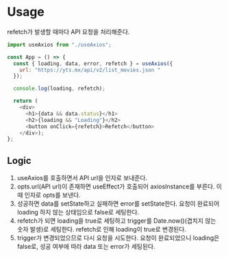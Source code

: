 # Usage
refetch가 발생할 때마다 API 요청을 처리해준다.

```javascript
import useAxios from "./useAxios";

const App = () => {
  const { loading, data, error, refetch } = useAxios({
    url: "https://yts.mx/api/v2/list_movies.json "
  });

  console.log(loading, refetch);

  return (
    <div>
      <h1>{data && data.status}</h1>
      <h2>{loading && "Loading"}</h2>
      <button onClick={refetch}>Refetch</button>
    </div>);
};
```

## Logic
1. useAxios를 호출하면서 API url을 인자로 보내준다.
2. opts.url(API url)이 존재하면 useEffect가 호출되어 axiosInstance를 부른다. 이 때 인자로 opts를 보낸다.
3. 성공하면 data를 setState하고 실패하면 error를 setState한다. 요청이 완료되어 loading 하지 않는 상태임으로 false로 세팅한다.
4. refetch가 되면 loading을 true로 세팅하고 trigger를 Date.now()(겹치지 않는 숫자 발생)로 세팅한다. refetch로 인해 loading이 true로  변경된다.
5. trigger가 변경되었으므로 다시 요청을 시도한다. 요청이 완료되었으니 loading은 false로, 성공 여부에 따라 data 또는 error가 세팅된다.